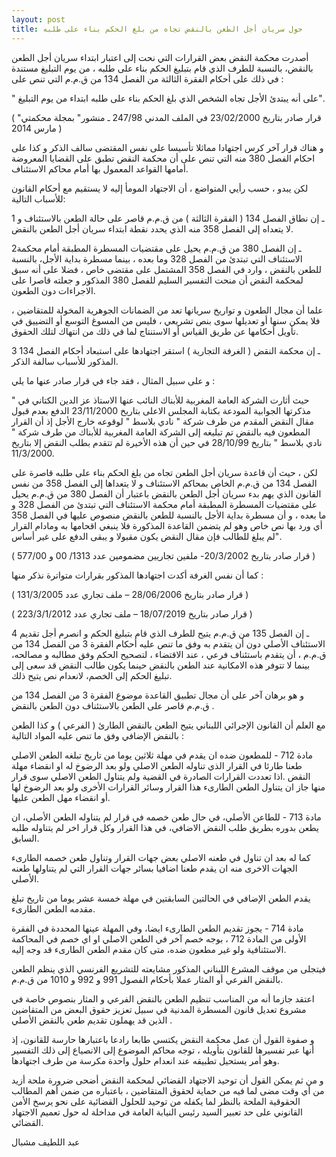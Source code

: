 ```yaml
---
layout: post
title: حول سريان أجل الطعن بالنقض تجاه من بلغ الحكم بناء على طلبه
---
```


أصدرت محكمة النقض بعض القرارات التي نحت إلى اعتبار ابتداء سريان أجل الطعن بالنقض، بالنسبة للطرف الذي قام بتبليغ الحكم بناء على طلبه ، من يوم التبليغ مستندة في ذلك على أحكام الفقرة الثالثة من الفصل 134 من ق.م.م التي تنص على :

" على أنه يبتدئ الأجل تجاه الشخص الذي بلغ الحكم بناء على طلبه ابتداء من يوم التبليغ".

( قرار صادر بتاريخ 23/02/2000 في الملف المدني 247/98 ـ منشور" بمجلة محكمتي" مارس 2014 )

و هناك قرار آخر كرس اجتهادا مماثلا تأسيسا على نفس المقتضى سالف الذكر و كذا على احكام الفصل 380 منه التي تنص على أن محكمة النقض تطبق على القضايا المعروضة أمامها القواعد المعمول بها أمام محاكم الاستئناف.

لكن يبدو ، حسب رأيي المتواضع ، أن الاجتهاد المومأ إليه لا يستقيم مع أحكام القانون للأسباب التالية:

1 ـ إن نطاق الفصل 134 ( الفقرة الثالثة ) من ق.م.م قاصر على حالة الطعن بالاستئناف و لا يتعداه إلى الفصل 358 منه الذي يحدد نقطة ابتداء سريان أجل الطعن بالنقض.

2ـ إن الفصل 380 من ق.م.م يحيل على مقتضيات المسطرة المطبقة أمام محكمة الاستئناف التي تبتدئ من الفصل 328 وما بعده ، بينما مسطرة بداية الأجل، بالنسبة للطعن بالنقض ، وارد في الفصل 358 المشتمل على مقتضى خاص ، فضلا على أنه سبق لمحكمة النقض أن منحت التفسير السليم للفصل 380 المذكور و جعلته قاصرا على الاجراءات دون الطعون.

علما أن مجال الطعون و تواريخ سريانها تعد من الضمانات الجوهرية المخولة للمتقاضين ، فلا يمكن سنها أو تعديلها سوى بنص تشريعي ، فليس من المسوغ التوسع أو التضييق في تأويل أحكامها عن طريق القياس أو الاستنتاج لما في ذلك من انتهاك لتلك الحقوق.

3 ـ إن محكمة النقض ( الغرفة التجارية ) استقر اجتهادها على استبعاد أحكام الفصل 134 المذكور للأسباب سالفة الذكر.

و على سبيل المثال ، فقد جاء في قرار صادر عنها ما يلي :

" حيث أثارت الشركة العامة المغربية للأبناك النائب عنها الاستاذ عز الدين الكتاني في مذكرتها الجوابية المودعة بكتابة المجلس الاعلى بتاريخ 23/11/2000 الدفع بعدم قبول مقال النقض المقدم من طرف شركة " نادي بلاسط " لوقوعه خارج الأجل إذ أن القرار المطعون فيه بالنقض تم تبليغه إلى الشركة العامة المغربية للأبناك من طرف شركة " نادي بلاسط " بتاريخ 28/10/99 في حين أن هذه الأخيرة لم تتقدم بطلب النقض إلا بتاريخ 11/3/2000.

لكن ، حيث أن قاعدة سريان أجل الطعن تجاه من بلغ الحكم بناء على طلبه قاصرة على الفصل 134 من ق.م.م الخاص بمحاكم الاستئناف و لا يتعداها إلى الفصل 358 من نفس القانون الذي يهم بدء سريان أجل الطعن بالنقض باعتبار أن الفصل 380 من ق.م.م يحيل على مقتضيات المسطرة المطبقة أمام محكمة الاستئناف التي تبتدئ من الفصل 328 و ما بعده ، و أن مسطرة بداية الأجل بالنسبة للطعن بالنقض منصوص عليها في الفصل 358 أي ورد بها نص خاص وهو لم يتضمن القاعدة المذكورة فلا ينبغي اقحامها به ومادام القرار لم يبلغ للطالب فإن مقال النقض يكون مقبولا و يبقى الدفع على غير أساس".

( قرار صادر بتاريخ 20/3/2002- ملفين تجاريين مضمومين عدد 1313/ 00 و 577/00 )

كما أن نفس الغرفة أكدت اجتهادها المذكور بقرارات متواترة نذكر منها :

( قرار صادر بتاريخ 28/06/2006 – ملف تجاري عدد 131/3/2005 )

( قرار صادر بتاريخ 18/07/2019 – ملف تجاري عدد 223/3/1/2012 )

4 ـ إن الفصل 135 من ق.م.م يتيح للطرف الذي قام بتبليغ الحكم و انصرم أجل تقديم الاستئناف الأصلي دون أن يتقدم به وفق ما تنص عليه أحكام الفقرة 3 من الفصل 134 من ق.م.م ، أن يتقدم باستئناف فرعي ، عند الاقتضاء ، لتصحيح الحكم وفق مطالبه و مصالحه، بينما لا تتوفر هذه الامكانية عند الطعن بالنقض حينما يكون طالب النقض قد سعى إلى تبليغ الحكم إلى الخصم، لانعدام نص يتيح ذلك.

و هو برهان آخر على أن مجال تطبيق القاعدة موضوع الفقرة 3 من الفصل 134 من ق.م.م قاصر على الطعن بالاستئناف دون الطعن بالنقض .

مع العلم أن القانون الإجرائي اللبناني يتيح الطعن بالنقض الطارئ ( الفرعي ) و كذا الطعن بالنقض الإضافي وفق ما تنص عليه المواد التالية :

مادة 712 - للمطعون ضده ان يقدم في مهلة ثلاثين يوما من تاريخ تبلغه الطعن الاصلي طعنا طارئا في القرار الذي تناوله الطعن الاصلي ولو بعد الرضوخ له او انقضاء مهلة النقض .اذا تعددت القرارات الصادرة في القضية ولم يتناول الطعن الاصلي سوى قرار منها جاز ان يتناول الطعن الطارىء هذا القرار وسائر القرارات الأخرى ولو بعد الرضوخ لها أو انقضاء مهل الطعن عليها.

مادة 713 - للطاعن الأصلي، في حال طعن خصمه في قرار لم يتناوله الطعن الأصلي، ان يطعن بدوره بطريق طلب النقض الاضافي، في هذا القرار وكل قرار اخر لم يتناوله طلبه السابق.

كما له بعد ان تناول في طعنه الاصلي بعض جهات القرار وتناول طعن خصمه الطارىء الجهات الاخرى منه ان يقدم طعنا اضافيا بسائر جهات القرار التي لم يتناولها طعنه الأصلي.

يقدم الطعن الإضافي في الحالتين السابقتين في مهلة خمسة عشر يوما من تاريخ تبلغ مقدمه الطعن الطارىء.

مادة 714 - يجوز تقديم الطعن الطارىء ايضا، وفي المهلة عينها المحددة في الفقرة الأولى من المادة 712 ، بوجه خصم آخر في الطعن الاصلي او اي خصم في المحاكمة الاستئنافية ولو غير مطعون ضده، متى كان مقدم الطعن الطارىء قد وجه إليه.

فيتجلى من موقف المشرع اللبناني المذكور مشايعته للتشريع الفرنسي الذي ينظم الطعن بالنقض الفرعي أو المثار عملا بأحكام الفصول 991 و 992 و 1010 من ق.م.م.

اعتقد جازما أنه من المناسب تنظيم الطعن بالنقض الفرعي و المثار بنصوص خاصة في مشروع تعديل قانون المسطرة المدنية في سبيل تعزيز حقوق البعض من المتقاضين الذين قد يهملون تقديم طعن بالنقض الأصلي .

و صفوة القول أن عمل محكمة النقض يكتسي طابعا رادعا باعتبارها حارسة للقانون، إذ أنها عبر تفسيرها للقانون بتأويله ، توجه محاكم الموضوع إلى الانصياع إلى ذلك التفسير وهو أمر يستحيل تطبيقه عند انعدام حلول واحدة مكرسة من طرف اجتهادها.

و من ثم يمكن القول أن توحيد الاجتهاد القضائي لمحكمة النقض أضحى ضرورة ملحة أزيد من أي وقت مضى لما فيه من حماية لحقوق المتقاضين ، باعتباره من ضمن أهم المطالب الحقوقية الملحة بالنظر لما يكفله من توحيد للحلول القضائية على نحو يرسخ الأمن القانوني على حد تعبير السيد رئيس النيابة العامة في مداخلة له حول تعميم الاجتهاد القضائي.

عبد اللطيف مشبال
